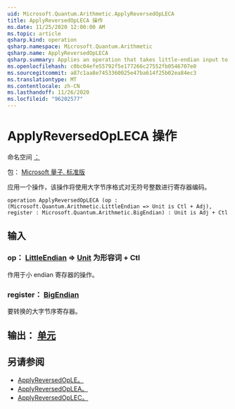 ```yaml
---
uid: Microsoft.Quantum.Arithmetic.ApplyReversedOpLECA
title: ApplyReversedOpLECA 操作
ms.date: 11/25/2020 12:00:00 AM
ms.topic: article
qsharp.kind: operation
qsharp.namespace: Microsoft.Quantum.Arithmetic
qsharp.name: ApplyReversedOpLECA
qsharp.summary: Applies an operation that takes little-endian input to a register encoding an unsigned integer using big-endian format.
ms.openlocfilehash: c0bc04efe55792f5e177266c27552fb0546707e0
ms.sourcegitcommit: a87c1aa8e7453360025e47ba614f25b02ea84ec3
ms.translationtype: MT
ms.contentlocale: zh-CN
ms.lasthandoff: 11/26/2020
ms.locfileid: "96202577"
---
```

# <a name="applyreversedopleca-operation"></a>ApplyReversedOpLECA 操作

命名空间 [：](xref:Microsoft.Quantum.Arithmetic)

包： [Microsoft 量子. 标准版](https://nuget.org/packages/Microsoft.Quantum.Standard)


应用一个操作，该操作将使用大字节序格式对无符号整数进行寄存器编码。

```qsharp
operation ApplyReversedOpLECA (op : (Microsoft.Quantum.Arithmetic.LittleEndian => Unit is Ctl + Adj), register : Microsoft.Quantum.Arithmetic.BigEndian) : Unit is Adj + Ctl
```


## <a name="input"></a>输入

### <a name="op--littleendian--unit--is-adj--ctl"></a>op： [LittleEndian](xref:Microsoft.Quantum.Arithmetic.LittleEndian) => [Unit](xref:microsoft.quantum.lang-ref.unit)  为形容词 + Ctl

作用于小 endian 寄存器的操作。


### <a name="register--bigendian"></a>register： [BigEndian](xref:Microsoft.Quantum.Arithmetic.BigEndian)

要转换的大字节序寄存器。



## <a name="output--unit"></a>输出： [单元](xref:microsoft.quantum.lang-ref.unit)



## <a name="see-also"></a>另请参阅

- [ApplyReversedOpLE。](xref:Microsoft.Quantum.Arithmetic.ApplyReversedOpLE)
- [ApplyReversedOpLEA。](xref:Microsoft.Quantum.Arithmetic.ApplyReversedOpLEA)
- [ApplyReversedOpLEC。](xref:Microsoft.Quantum.Arithmetic.ApplyReversedOpLEC)